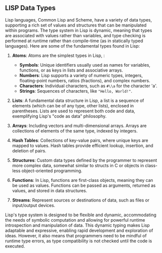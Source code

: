 ## LISP Data Types

Lisp languages,  Common Lisp and Scheme, have a variety of data types, supporting a rich set of values and structures that can be manipulated within programs. The type system in Lisp is dynamic, meaning that types are associated with values rather than variables, and type checking is performed at runtime rather than compile-time (as in statically typed languages). Here are some of the fundamental types found in Lisp:

1. **Atoms**: Atoms are the simplest types in Lisp, :
   - **Symbols**: Unique identifiers usually used as names for variables, functions, or as keys in lists and associative arrays.
   - **Numbers**: Lisp supports a variety of numeric types,  integers, floating-point numbers, ratios (fractions), and complex numbers.
   - **Characters**: Individual characters, such as `#\\a` for the character 'a'.
   - **Strings**: Sequences of characters, like `"Hello, World!"`.

2. **Lists**: A fundamental data structure in Lisp, a list is a sequence of elements (which can be of any type,  other lists),  enclosed in parentheses. Lists are used to represent both code and data, exemplifying Lisp's "code as data" philosophy.

3. **Arrays**: Including vectors and multi-dimensional arrays. Arrays are collections of elements of the same type, indexed by integers.

4. **Hash Tables**: Collections of key-value pairs, where unique keys are mapped to values. Hash tables provide efficient lookup, insertion, and deletion of pairs.

5. **Structures**: Custom data types defined by the programmer to represent more complex data, somewhat similar to structs in C or objects in class-less object-oriented programming.

6. **Functions**: In Lisp, functions are first-class objects, meaning they can be used as values. Functions can be passed as arguments, returned as values, and stored in data structures.

7. **Streams**: Represent sources or destinations of data, such as files or input/output devices.

Lisp's type system is designed to be flexible and dynamic, accommodating the needs of symbolic computation and allowing for powerful runtime introspection and manipulation of data. This dynamic typing makes Lisp adaptable and expressive, enabling rapid development and exploration of ideas. However, it also means that programmers need to be mindful of runtime type errors, as type compatibility is not checked until the code is executed.
